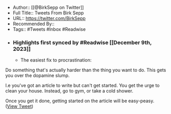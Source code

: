 - Author:: [[@BirkSepp on Twitter]]
- Full Title:: Tweets From Birk Sepp
- URL:: https://twitter.com/BirkSepp
- Recommended By::
- Tags:: #Tweets #Inbox #Readwise
- ### Highlights first synced by #Readwise [[December 9th, 2023]]
    - The easiest fix to procrastination: 

Do something that's actually harder than the thing you want to do. This gets you over the dopamine slump. 

I.e you've got an article to write but can't get started. You get the urge to clean your house. Instead, go to gym, or take a cold shower. 

Once you get it done, getting started on the article will be easy-peasy. ([View Tweet](https://twitter.com/BirkSepp/status/1658876180169216000))
